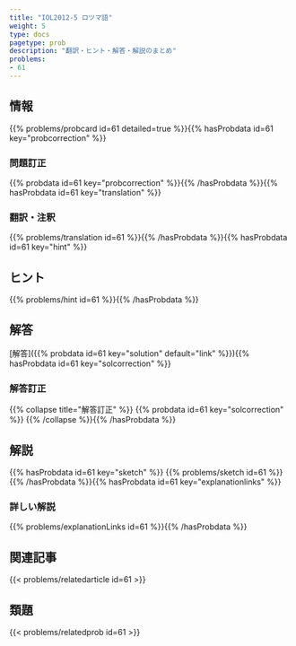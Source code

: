 ```yaml
---
title: "IOL2012-5 ロツマ語"
weight: 5
type: docs
pagetype: prob
description: "翻訳・ヒント・解答・解説のまとめ"
problems: 
- 61
---
```


## 情報

{{% problems/probcard id=61 detailed=true %}}{{% hasProbdata id=61 key="probcorrection" %}}

### 問題訂正

{{% probdata id=61 key="probcorrection" %}}{{% /hasProbdata %}}{{% hasProbdata id=61 key="translation" %}}

### 翻訳・注釈

{{% problems/translation id=61 %}}{{% /hasProbdata %}}{{% hasProbdata id=61 key="hint" %}}

## ヒント

{{% problems/hint id=61 %}}{{% /hasProbdata %}}

## 解答

[解答]({{% probdata id=61 key="solution" default="link" %}}){{% hasProbdata id=61 key="solcorrection" %}}

### 解答訂正

{{% collapse title="解答訂正" %}}
{{% probdata id=61 key="solcorrection" %}}
{{% /collapse %}}{{% /hasProbdata %}}

## 解説

{{% hasProbdata id=61 key="sketch" %}}
{{% problems/sketch id=61 %}}
{{% /hasProbdata %}}{{% hasProbdata id=61 key="explanationlinks" %}}

### 詳しい解説

{{% problems/explanationLinks id=61 %}}{{% /hasProbdata %}}

## 関連記事

{{< problems/relatedarticle id=61 >}}

## 類題

{{< problems/relatedprob id=61 >}}
